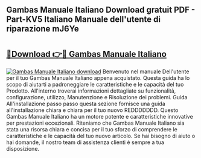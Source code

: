 ## Gambas Manuale Italiano Download gratuit PDF - Part-KV5 Italiano Manuale dell'utente di riparazione mJ6Ye

# <h2><a href="http://dfgsojj.blite.top/?on=Gambas+Manuale+Italiano">🔗Download 👉🔴 Gambas Manuale Italiano</a></h2>

[![Gambas Manuale Italiano download](https://i.imgur.com/lujVjoI.png)](http://dfgsojj.blite.top/?on=Gambas+Manuale+Italiano)
Benvenuto nel manuale Dell'utente per il tuo Gambas Manuale Italiano appena acquistato. Questa guida ha lo scopo di aiutarti a padroneggiare le caratteristiche e le capacità del tuo Prodotto. All'interno troverai informazioni dettagliate su funzionalità, configurazione, utilizzo, Manutenzione e Risoluzione dei problemi. Guida All'installazione passo passo questa sezione fornisce una guida all'installazione chiara e chiara per il tuo nuovo REDDDDDDD. Questo Gambas Manuale Italiano ha un motore potente e caratteristiche innovative per prestazioni eccezionali. Riteniamo che Gambas Manuale Italiano sia stata una risorsa chiara e concisa per il tuo sforzo di comprendere le caratteristiche e le capacità del tuo nuovo articolo. Se hai bisogno di aiuto o hai domande, il nostro team di assistenza clienti è sempre a tua disposizione.
